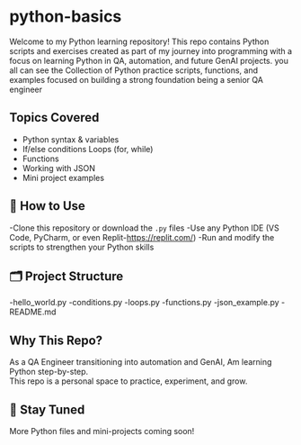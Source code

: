 # python-basics
Welcome to my Python learning repository!
This repo contains Python scripts and exercises created as part of my journey into programming with a focus on learning Python in QA, automation, and future GenAI projects.
you all can see the Collection of Python practice scripts, functions, and examples  focused on building a strong foundation being a senior QA engineer

## Topics Covered

- Python syntax & variables
- If/else conditions
  Loops (for, while)
- Functions
- Working with JSON
- Mini project examples

 ## 🚀 How to Use

 -Clone this repository or download the `.py` files
 -Use any Python IDE (VS Code, PyCharm, or even Replit-https://replit.com/)
 -Run and modify the scripts to strengthen your Python skills

 ## 🗂️ Project Structure
 -hello_world.py
 -conditions.py
 -loops.py
 -functions.py
 -json_example.py
 -README.md

## Why This Repo?

As a QA Engineer transitioning into automation and GenAI, Am learning Python step-by-step.  
This repo is a personal space to practice, experiment, and grow.

## 🌟 Stay Tuned

More Python files and mini-projects coming soon!      
